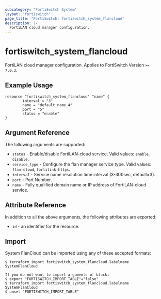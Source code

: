 ```yaml
---
subcategory: "FortiSwitch System"
layout: "fortiswitch"
page_title: "FortiSwitch: fortiswitch_system_flancloud"
description: |-
  FortiLAN cloud manager configuration.
---
```


# fortiswitch_system_flancloud
FortiLAN cloud manager configuration. Applies to FortiSwitch Version `>= 7.0.3`.

## Example Usage

```hcl
resource "fortiswitch_system_flancloud" "name" {
        interval = "3"
        name = "default_name_4"
        port = "5"
        status = "enable"
}
```

## Argument Reference

The following arguments are supported:

* `status` - Enable/disable FortiLAN-cloud service. Valid values: `enable`, `disable`.
* `service_type` - Configure the flan manager service type. Valid values: `flan-cloud`, `fortilink-https`.
* `interval` - Service name resolution time interval (3-300sec, default=3).
* `port` - Port Number.
* `name` - Fully qualified domain name or IP address of FortiLAN-cloud service.


## Attribute Reference

In addition to all the above arguments, the following attributes are exported:
* `id` - an identifier for the resource.

## Import

System FlanCloud can be imported using any of these accepted formats:
```
$ terraform import fortiswitch_system_flancloud.labelname SystemFlanCloud

If you do not want to import arguments of block:
$ export "FORTISWITCH_IMPORT_TABLE"="false"
$ terraform import fortiswitch_system_flancloud.labelname SystemFlanCloud
$ unset "FORTISWITCH_IMPORT_TABLE"
```
